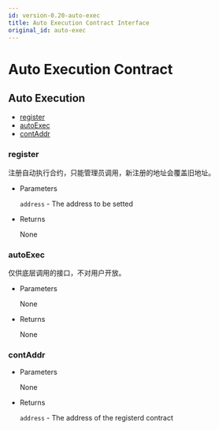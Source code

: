 ```yaml
---
id: version-0.20-auto-exec
title: Auto Execution Contract Interface
original_id: auto-exec
---
```

# Auto Execution Contract

<h2 class="hover-list">Auto Execution</h2>

- [register](#register)
- [autoExec](#autoExec)
- [contAddr](#contAddr)

### register

注册自动执行合约，只能管理员调用，新注册的地址会覆盖旧地址。

- Parameters
    
    `address` - The address to be setted

- Returns
    
    None

### autoExec

仅供底层调用的接口，不对用户开放。

- Parameters
    
    None

- Returns
    
    None

### contAddr

- Parameters
    
    None

- Returns
    
    `address` - The address of the registerd contract
